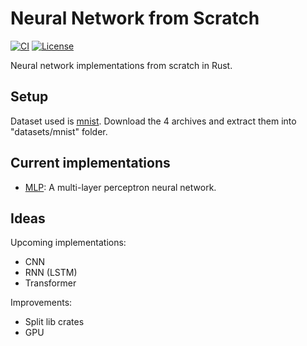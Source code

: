 # Neural Network from Scratch

[![CI](https://github.com/mrahhal/neural-network-from-scratch/actions/workflows/ci.yml/badge.svg)](https://github.com/mrahhal/neural-network-from-scratch/actions/workflows/ci.yml)
[![License](https://img.shields.io/badge/license-MIT-blue.svg)](https://opensource.org/licenses/MIT)

Neural network implementations from scratch in Rust.

## Setup

Dataset used is [mnist](http://yann.lecun.com/exdb/mnist/). Download the 4 archives and extract them into "datasets/mnist" folder.

## Current implementations

- [MLP](./src/neural_networks/mlp.rs): A multi-layer perceptron neural network.

## Ideas

Upcoming implementations:
- CNN
- RNN (LSTM)
- Transformer

Improvements:
- Split lib crates
- GPU

